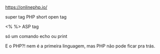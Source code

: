 https://onlinephp.io/

<?php ?>    super tag PHP
<? ?>   short open tag
<% %>   ASP tag
<?= "Curso em video" ?> só um comando echo ou print

E o PHP?!
nem é a primeira linguagem, mas PHP não pode ficar pra trás.